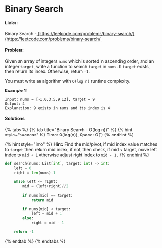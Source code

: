 # Binary Search

#### Links:

Binary Search -[ ](https://leetcode.com/problems/maximum-subarray/)[https://leetcode.com/problems/binary-search/](https://leetcode.com/problems/binary-search/)

#### Problem:

Given an array of integers `nums` which is sorted in ascending order, and an integer `target`, write a function to search `target` in `nums`. If `target` exists, then return its index. Otherwise, return `-1`.

You must write an algorithm with `O(log n)` runtime complexity.

**Example 1:**

```
Input: nums = [-1,0,3,5,9,12], target = 9
Output: 4
Explanation: 9 exists in nums and its index is 4
```

#### Solutions

{% tabs %}
{% tab title="Binary Search - O(log(n))" %}
{% hint style="success" %}
Time: O(log(n)), Space: O(1)
{% endhint %}

{% hint style="info" %}
**Hint:** Find the mid/pivot, if mid index value matches to `target` then return mid index, if not, then check, if mid < target, move left index to `mid + 1` otherwise adjust right index to `mid - 1.`&#x20;
{% endhint %}

```python
def search(nums: List[int], target: int) -> int:
    left = 0
    right = len(nums)-1
    
    while left <= right:
        mid = (left+right)//2
        
        if nums[mid] == target:
            return mid
        
        if nums[mid] < target: 
            left = mid + 1
        else:
            right = mid - 1
            
    return -1
```
{% endtab %}
{% endtabs %}

